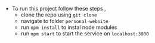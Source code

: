 - To run this project follow these steps ,
  - clone the repo using `git clone`
  - navigate to folder `personal-website`
  - run `npm install` to instal node modules
  - run `npm start` to start the service on `localhost:3000`
